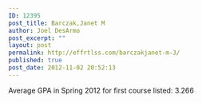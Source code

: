 ```yaml
---
ID: 12395
post_title: Barczak,Janet M
author: Joel DesArmo
post_excerpt: ""
layout: post
permalink: http://effrtlss.com/barczakjanet-m-3/
published: true
post_date: 2012-11-02 20:52:13
---
```

<p>Average GPA in Spring 2012 for first course listed: 3.266</p>
